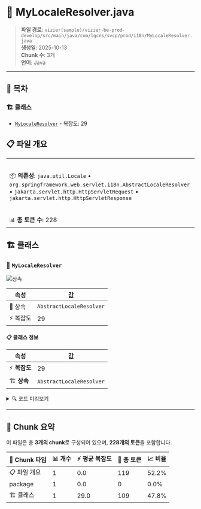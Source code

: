 # 📄 MyLocaleResolver.java

> **파일 경로**: `vizier(sample)/vizier-be-prod-develop/src/main/java/com/lgcns/svcp/prod/i18n/MyLocaleResolver.java`  
> **생성일**: 2025-10-13  
> **Chunk 수**: 3개  
> **언어**: Java
---

## 📑 목차

### 🏗️ 클래스
- [`MyLocaleResolver`](#class-mylocaleresolver) - 복잡도: 29

## 📋 파일 개요

| | |
|--|--|
| 📦 **의존성**: `java.util.Locale` • `org.springframework.web.servlet.i18n.AbstractLocaleResolver` • `jakarta.servlet.http.HttpServletRequest` • `jakarta.servlet.http.HttpServletResponse` | ⚡ **총 복잡도**: 29 |
| 📊 **총 토큰 수**: 228 |  |



## 🏗️ 클래스

### <a id="class-mylocaleresolver"></a>🎯 `MyLocaleResolver`

![상속](https://img.shields.io/badge/상속-1개-blue)

| 속성 | 값 |
|------|----|
| 🧬 상속 | `AbstractLocaleResolver` |
| ⚡ 복잡도 | 29 |



#### 📋 클래스 정보

| 속성 | 값 |
|------|----|
| ⚡ **복잡도** | 29 || 📍 **라인 범위** | 10-10 |
| 🏗️ **상속** | `AbstractLocaleResolver` || 🏷️ **태그** | `class, java` |

<details>
<summary>🔍 코드 미리보기</summary>

```java
public class MyLocaleResolver extends AbstractLocaleResolver {
	
	@Override
	public Locale resolveLocale(HttpServletRequest request) {
		Locale defaultLocale = getDefaultLocale();
		if (defaultLocale != null && request.getHeader("X-Language") == null && request.getParameter("language") == null) {
			return defaultLocale;
		}
		String language = request.getHeader("X-Language");
		String param = request.getParameter("language");
		Locale locale = getLocale(language != null ? language : param);
		if (locale == null) {
			return defaultLocale;
		}
		return locale;
	}

	@Override
	public void setLocale(HttpServletRequest request, HttpServletResponse response, Locale locale) {
		throw new UnsupportedOperationException(
				"Cannot change HTTP X-Language header - use a different locale resolution...
```

**Chunk 정보**
- 🆔 **ID**: `f22bb887e465`
- 📍 **라인**: 10-10
- 📊 **토큰**: 109
- 🏷️ **태그**: `class, java`

</details>

---





## 🧩 Chunk 요약

이 파일은 총 **3개의 chunk**로 구성되어 있으며, **228개의 토큰**을 포함합니다.

| 🧩 Chunk 타입 | 📊 개수 | ⚡ 평균 복잡도 | 📝 총 토큰 | 📈 비율 |
|---------------|--------|-------------|----------|--------|
| 📋 파일 개요 | 1 | 0.0 | 119 | 52.2% |
| package | 1 | 0.0 | 0 | 0.0% |
| 🏗️ 클래스 | 1 | 29.0 | 109 | 47.8% |

